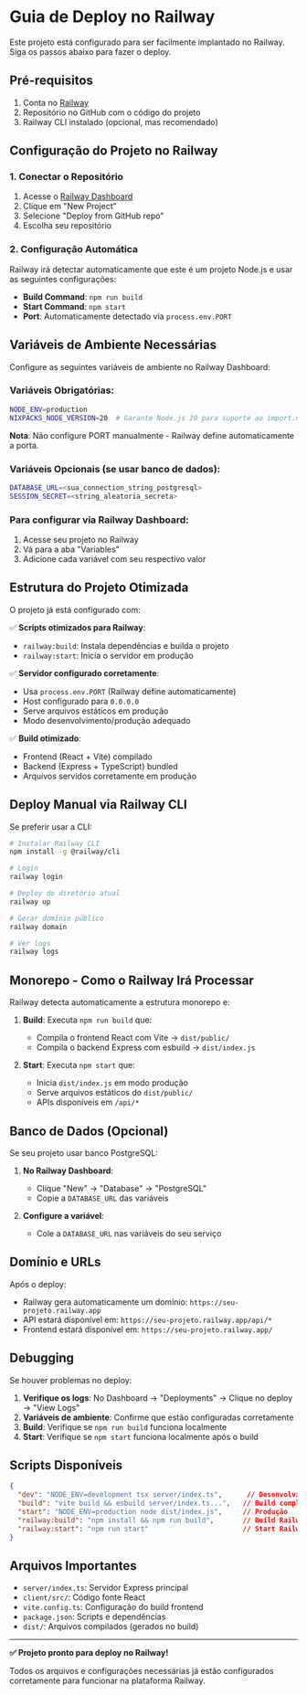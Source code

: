 # Guia de Deploy no Railway

Este projeto está configurado para ser facilmente implantado no Railway. Siga os passos abaixo para fazer o deploy.

## Pré-requisitos

1. Conta no [Railway](https://railway.app/)
2. Repositório no GitHub com o código do projeto
3. Railway CLI instalado (opcional, mas recomendado)

## Configuração do Projeto no Railway

### 1. Conectar o Repositório

1. Acesse o [Railway Dashboard](https://railway.app/dashboard)
2. Clique em "New Project"
3. Selecione "Deploy from GitHub repo"
4. Escolha seu repositório

### 2. Configuração Automática

Railway irá detectar automaticamente que este é um projeto Node.js e usar as seguintes configurações:

- **Build Command**: `npm run build`
- **Start Command**: `npm start`
- **Port**: Automaticamente detectado via `process.env.PORT`

## Variáveis de Ambiente Necessárias

Configure as seguintes variáveis de ambiente no Railway Dashboard:

### Variáveis Obrigatórias:

```bash
NODE_ENV=production
NIXPACKS_NODE_VERSION=20  # Garante Node.js 20 para suporte ao import.meta.dirname
```

**Nota**: Não configure PORT manualmente - Railway define automaticamente a porta.

### Variáveis Opcionais (se usar banco de dados):

```bash
DATABASE_URL=<sua_connection_string_postgresql>
SESSION_SECRET=<string_aleatoria_secreta>
```

### Para configurar via Railway Dashboard:

1. Acesse seu projeto no Railway
2. Vá para a aba "Variables"
3. Adicione cada variável com seu respectivo valor

## Estrutura do Projeto Otimizada

O projeto já está configurado com:

✅ **Scripts otimizados para Railway**:
- `railway:build`: Instala dependências e builda o projeto  
- `railway:start`: Inicia o servidor em produção

✅ **Servidor configurado corretamente**:
- Usa `process.env.PORT` (Railway define automaticamente)
- Host configurado para `0.0.0.0`
- Serve arquivos estáticos em produção
- Modo desenvolvimento/produção adequado

✅ **Build otimizado**:
- Frontend (React + Vite) compilado
- Backend (Express + TypeScript) bundled
- Arquivos servidos corretamente em produção

## Deploy Manual via Railway CLI

Se preferir usar a CLI:

```bash
# Instalar Railway CLI
npm install -g @railway/cli

# Login
railway login

# Deploy do diretório atual  
railway up

# Gerar domínio público
railway domain

# Ver logs
railway logs
```

## Monorepo - Como o Railway Irá Processar

Railway detecta automaticamente a estrutura monorepo e:

1. **Build**: Executa `npm run build` que:
   - Compila o frontend React com Vite → `dist/public/`
   - Compila o backend Express com esbuild → `dist/index.js`

2. **Start**: Executa `npm start` que:
   - Inicia `dist/index.js` em modo produção
   - Serve arquivos estáticos do `dist/public/`
   - APIs disponíveis em `/api/*`

## Banco de Dados (Opcional)

Se seu projeto usar banco PostgreSQL:

1. **No Railway Dashboard**:
   - Clique "New" → "Database" → "PostgreSQL"
   - Copie a `DATABASE_URL` das variáveis

2. **Configure a variável**:
   - Cole a `DATABASE_URL` nas variáveis do seu serviço

## Domínio e URLs

Após o deploy:

- Railway gera automaticamente um domínio: `https://seu-projeto.railway.app`
- API estará disponível em: `https://seu-projeto.railway.app/api/*`
- Frontend estará disponível em: `https://seu-projeto.railway.app/`

## Debugging

Se houver problemas no deploy:

1. **Verifique os logs**: No Dashboard → "Deployments" → Clique no deploy → "View Logs"
2. **Variáveis de ambiente**: Confirme que estão configuradas corretamente
3. **Build**: Verifique se `npm run build` funciona localmente
4. **Start**: Verifique se `npm start` funciona localmente após o build

## Scripts Disponíveis

```json
{
  "dev": "NODE_ENV=development tsx server/index.ts",      // Desenvolvimento local
  "build": "vite build && esbuild server/index.ts...",   // Build completo
  "start": "NODE_ENV=production node dist/index.js",     // Produção
  "railway:build": "npm install && npm run build",       // Build Railway
  "railway:start": "npm run start"                       // Start Railway
}
```

## Arquivos Importantes

- `server/index.ts`: Servidor Express principal
- `client/src/`: Código fonte React
- `vite.config.ts`: Configuração do build frontend
- `package.json`: Scripts e dependências
- `dist/`: Arquivos compilados (gerados no build)

---

**✅ Projeto pronto para deploy no Railway!**

Todos os arquivos e configurações necessárias já estão configurados corretamente para funcionar na plataforma Railway.